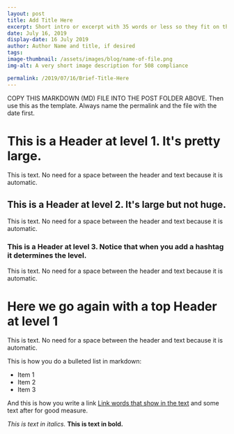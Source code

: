 ```yaml
---
layout: post
title: Add Title Here
excerpt: Short intro or excerpt with 35 words or less so they fit on the homepage feature box
date: July 16, 2019
display-date: 16 July 2019
author: Author Name and title, if desired
tags:
image-thumbnail: /assets/images/blog/name-of-file.png
img-alt: A very short image description for 508 compliance

permalink: /2019/07/16/Brief-Title-Here
---
```

COPY THIS MARKDOWN (MD) FILE INTO THE POST FOLDER ABOVE. Then use this as the template. Always name the permalink and the file with the date first. 

# This is a Header at level 1. It's pretty large.
This is text. No need for a space between the header and text because it is automatic.

## This is a Header at level 2. It's large but not huge.
This is text. No need for a space between the header and text because it is automatic.

### This is a Header at level 3. Notice that when you add a hashtag it determines the level.
This is text. No need for a space between the header and text because it is automatic.

# Here we go again with a top Header at level 1
This is text. No need for a space between the header and text because it is automatic.

This is how you do a bulleted list in markdown:
* Item 1
* Item 2
* Item 3

And this is how you write a link [Link words that show in the text](https://URLhere.com) and some text after for good measure.

*This is text in italics.*
**This is text in bold.**
